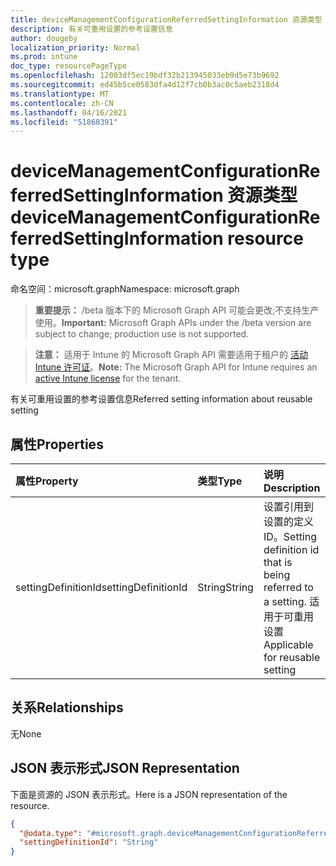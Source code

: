 ```yaml
---
title: deviceManagementConfigurationReferredSettingInformation 资源类型
description: 有关可重用设置的参考设置信息
author: dougeby
localization_priority: Normal
ms.prod: intune
doc_type: resourcePageType
ms.openlocfilehash: 12003df5ec19bdf32b213945033eb9d5e73b9692
ms.sourcegitcommit: ed45b5ce0583dfa4d12f7cb0b3ac0c5aeb2318d4
ms.translationtype: MT
ms.contentlocale: zh-CN
ms.lasthandoff: 04/16/2021
ms.locfileid: "51868391"
---
```

# <a name="devicemanagementconfigurationreferredsettinginformation-resource-type"></a><span data-ttu-id="6b1b7-103">deviceManagementConfigurationReferredSettingInformation 资源类型</span><span class="sxs-lookup"><span data-stu-id="6b1b7-103">deviceManagementConfigurationReferredSettingInformation resource type</span></span>

<span data-ttu-id="6b1b7-104">命名空间：microsoft.graph</span><span class="sxs-lookup"><span data-stu-id="6b1b7-104">Namespace: microsoft.graph</span></span>

> <span data-ttu-id="6b1b7-105">**重要提示：** /beta 版本下的 Microsoft Graph API 可能会更改;不支持生产使用。</span><span class="sxs-lookup"><span data-stu-id="6b1b7-105">**Important:** Microsoft Graph APIs under the /beta version are subject to change; production use is not supported.</span></span>

> <span data-ttu-id="6b1b7-106">**注意：** 适用于 Intune 的 Microsoft Graph API 需要适用于租户的 [活动 Intune 许可证](https://go.microsoft.com/fwlink/?linkid=839381)。</span><span class="sxs-lookup"><span data-stu-id="6b1b7-106">**Note:** The Microsoft Graph API for Intune requires an [active Intune license](https://go.microsoft.com/fwlink/?linkid=839381) for the tenant.</span></span>

<span data-ttu-id="6b1b7-107">有关可重用设置的参考设置信息</span><span class="sxs-lookup"><span data-stu-id="6b1b7-107">Referred setting information about reusable setting</span></span>

## <a name="properties"></a><span data-ttu-id="6b1b7-108">属性</span><span class="sxs-lookup"><span data-stu-id="6b1b7-108">Properties</span></span>
|<span data-ttu-id="6b1b7-109">属性</span><span class="sxs-lookup"><span data-stu-id="6b1b7-109">Property</span></span>|<span data-ttu-id="6b1b7-110">类型</span><span class="sxs-lookup"><span data-stu-id="6b1b7-110">Type</span></span>|<span data-ttu-id="6b1b7-111">说明</span><span class="sxs-lookup"><span data-stu-id="6b1b7-111">Description</span></span>|
|:---|:---|:---|
|<span data-ttu-id="6b1b7-112">settingDefinitionId</span><span class="sxs-lookup"><span data-stu-id="6b1b7-112">settingDefinitionId</span></span>|<span data-ttu-id="6b1b7-113">String</span><span class="sxs-lookup"><span data-stu-id="6b1b7-113">String</span></span>|<span data-ttu-id="6b1b7-114">设置引用到设置的定义 ID。</span><span class="sxs-lookup"><span data-stu-id="6b1b7-114">Setting definition id that is being referred to a setting.</span></span> <span data-ttu-id="6b1b7-115">适用于可重用设置</span><span class="sxs-lookup"><span data-stu-id="6b1b7-115">Applicable for reusable setting</span></span>|

## <a name="relationships"></a><span data-ttu-id="6b1b7-116">关系</span><span class="sxs-lookup"><span data-stu-id="6b1b7-116">Relationships</span></span>
<span data-ttu-id="6b1b7-117">无</span><span class="sxs-lookup"><span data-stu-id="6b1b7-117">None</span></span>

## <a name="json-representation"></a><span data-ttu-id="6b1b7-118">JSON 表示形式</span><span class="sxs-lookup"><span data-stu-id="6b1b7-118">JSON Representation</span></span>
<span data-ttu-id="6b1b7-119">下面是资源的 JSON 表示形式。</span><span class="sxs-lookup"><span data-stu-id="6b1b7-119">Here is a JSON representation of the resource.</span></span>
<!-- {
  "blockType": "resource",
  "@odata.type": "microsoft.graph.deviceManagementConfigurationReferredSettingInformation"
}
-->
``` json
{
  "@odata.type": "#microsoft.graph.deviceManagementConfigurationReferredSettingInformation",
  "settingDefinitionId": "String"
}
```




